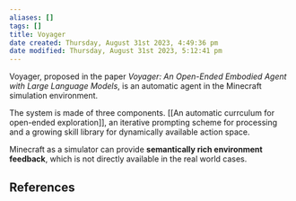 ```yaml
---
aliases: []
tags: []
title: Voyager
date created: Thursday, August 31st 2023, 4:49:36 pm
date modified: Thursday, August 31st 2023, 5:12:41 pm
---
```


Voyager, proposed in the paper *Voyager: An Open-Ended Embodied Agent with Large Language Models*, is an automatic agent in the Minecraft simulation environment.

The system is made of three components. [[An automatic currculum for open-ended exploration]], an iterative prompting scheme for processing and a growing skill library for dynamically available action space.

Minecraft as a simulator can provide **semantically rich environment feedback**, which is not directly available in the real world cases.

## References